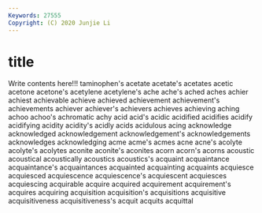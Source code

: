 ```yaml
---
Keywords: 27555
Copyright: (C) 2020 Junjie Li
---
```


# title

Write contents here!!!
taminophen's 
acetate 
acetate's 
acetates 
acetic 
acetone 
acetone's
acetylene 
acetylene's 
ache 
ache's 
ached 
aches 
achier 
achiest 
achievable 
achieve
achieved 
achievement 
achievement's 
achievements 
achiever 
achiever's 
achievers 
achieves 
achieving 
aching
achoo 
achoo's 
achromatic 
achy 
acid 
acid's 
acidic 
acidified 
acidifies 
acidify
acidifying 
acidity 
acidity's 
acidly 
acids 
acidulous 
acing 
acknowledge 
acknowledged 
acknowledgement
acknowledgement's 
acknowledgements 
acknowledges 
acknowledging 
acme 
acme's 
acmes 
acne 
acne's 
acolyte
acolyte's 
acolytes 
aconite 
aconite's 
aconites 
acorn 
acorn's 
acorns 
acoustic 
acoustical
acoustically 
acoustics 
acoustics's 
acquaint 
acquaintance 
acquaintance's 
acquaintances 
acquainted 
acquainting 
acquaints
acquiesce 
acquiesced 
acquiescence 
acquiescence's 
acquiescent 
acquiesces 
acquiescing 
acquirable 
acquire 
acquired
acquirement 
acquirement's 
acquires 
acquiring 
acquisition 
acquisition's 
acquisitions 
acquisitive 
acquisitiveness 
acquisitiveness's
acquit 
acquits 
acquittal 
